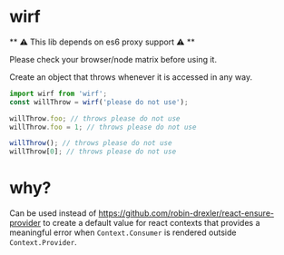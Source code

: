 # wirf

** ⚠️ This lib depends on es6 proxy support ⚠️ **

Please check your browser/node matrix before using it.

Create an object that throws whenever it is accessed in any way.

```js
import wirf from 'wirf';
const willThrow = wirf('please do not use');

willThrow.foo; // throws please do not use
willThrow.foo = 1; // throws please do not use

willThrow(); // throws please do not use
willThrow[0]; // throws please do not use
```

# why?

Can be used instead of https://github.com/robin-drexler/react-ensure-provider to create a default value for react contexts that provides a meaningful error when `Context.Consumer` is rendered outside `Context.Provider`.
